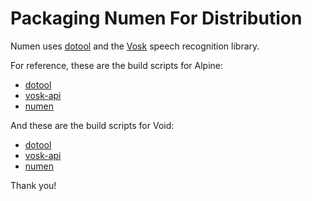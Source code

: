# Packaging Numen For Distribution

Numen uses [dotool](https://sr.ht/~geb/dotool) and the
[Vosk](https://alphacephei.com/vosk) speech recognition library.

For reference, these are the build scripts for Alpine:

- [dotool](https://gitlab.alpinelinux.org/alpine/aports/-/tree/master/testing/dotool)
- [vosk-api](https://gitlab.alpinelinux.org/alpine/aports/-/tree/master/testing/vosk-api)
- [numen](https://gitlab.alpinelinux.org/alpine/aports/-/tree/master/testing/numen)

And these are the build scripts for Void:

- [dotool](https://github.com/void-linux/void-packages/tree/master/srcpkgs/dotool)
- [vosk-api](https://github.com/void-linux/void-packages/tree/master/srcpkgs/vosk-api)
- [numen](https://github.com/void-linux/void-packages/pull/39716)

Thank you!
